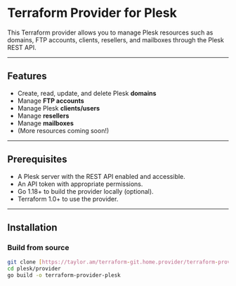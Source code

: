 # Terraform Provider for Plesk

This Terraform provider allows you to manage Plesk resources such as domains, FTP accounts, clients, resellers, and mailboxes through the Plesk REST API.

---

## Features

- Create, read, update, and delete Plesk **domains**
- Manage **FTP accounts**
- Manage Plesk **clients/users**
- Manage **resellers**
- Manage **mailboxes**
- (More resources coming soon!)

---

## Prerequisites

- A Plesk server with the REST API enabled and accessible.
- An API token with appropriate permissions.
- Go 1.18+ to build the provider locally (optional).
- Terraform 1.0+ to use the provider.

---

## Installation

### Build from source

```bash
git clone [https://taylor.am/terraform-git.home.provider/terraform-provider-plesk.git](https://github.com/JoeTaylor95/terraform-provider-plesk.git)
cd plesk/provider
go build -o terraform-provider-plesk

